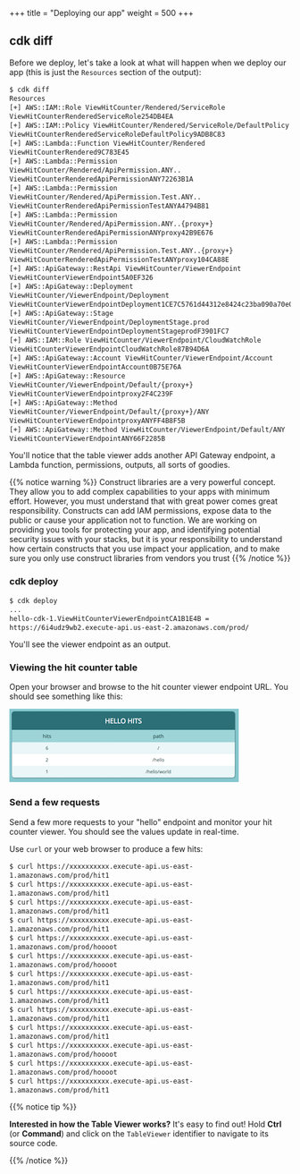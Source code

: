 +++
title = "Deploying our app"
weight = 500
+++

## cdk diff

Before we deploy, let's take a look at what will happen when we deploy our app
(this is just the `Resources` section of the output):

```
$ cdk diff
Resources
[+] AWS::IAM::Role ViewHitCounter/Rendered/ServiceRole ViewHitCounterRenderedServiceRole254DB4EA 
[+] AWS::IAM::Policy ViewHitCounter/Rendered/ServiceRole/DefaultPolicy ViewHitCounterRenderedServiceRoleDefaultPolicy9ADB8C83 
[+] AWS::Lambda::Function ViewHitCounter/Rendered ViewHitCounterRendered9C783E45 
[+] AWS::Lambda::Permission ViewHitCounter/Rendered/ApiPermission.ANY.. ViewHitCounterRenderedApiPermissionANY72263B1A 
[+] AWS::Lambda::Permission ViewHitCounter/Rendered/ApiPermission.Test.ANY.. ViewHitCounterRenderedApiPermissionTestANYA4794B81 
[+] AWS::Lambda::Permission ViewHitCounter/Rendered/ApiPermission.ANY..{proxy+} ViewHitCounterRenderedApiPermissionANYproxy42B9E676 
[+] AWS::Lambda::Permission ViewHitCounter/Rendered/ApiPermission.Test.ANY..{proxy+} ViewHitCounterRenderedApiPermissionTestANYproxy104CA88E 
[+] AWS::ApiGateway::RestApi ViewHitCounter/ViewerEndpoint ViewHitCounterViewerEndpoint5A0EF326 
[+] AWS::ApiGateway::Deployment ViewHitCounter/ViewerEndpoint/Deployment ViewHitCounterViewerEndpointDeployment1CE7C5761d44312e8424c23ba090a70e0962c36f 
[+] AWS::ApiGateway::Stage ViewHitCounter/ViewerEndpoint/DeploymentStage.prod ViewHitCounterViewerEndpointDeploymentStageprodF3901FC7 
[+] AWS::IAM::Role ViewHitCounter/ViewerEndpoint/CloudWatchRole ViewHitCounterViewerEndpointCloudWatchRole87B94D6A 
[+] AWS::ApiGateway::Account ViewHitCounter/ViewerEndpoint/Account ViewHitCounterViewerEndpointAccount0B75E76A 
[+] AWS::ApiGateway::Resource ViewHitCounter/ViewerEndpoint/Default/{proxy+} ViewHitCounterViewerEndpointproxy2F4C239F 
[+] AWS::ApiGateway::Method ViewHitCounter/ViewerEndpoint/Default/{proxy+}/ANY ViewHitCounterViewerEndpointproxyANYFF4B8F5B 
[+] AWS::ApiGateway::Method ViewHitCounter/ViewerEndpoint/Default/ANY ViewHitCounterViewerEndpointANY66F2285B 
```

You'll notice that the table viewer adds another API Gateway endpoint, a Lambda
function, permissions, outputs, all sorts of goodies.

{{% notice warning %}} Construct libraries are a very powerful concept. They
allow you to add complex capabilities to your apps with minimum effort. However,
you must understand that with great power comes great responsibility. Constructs
can add IAM permissions, expose data to the public or cause your application not
to function. We are working on providing you tools for protecting your app, and
identifying potential security issues with your stacks, but it is your
responsibility to understand how certain constructs that you use impact your
application, and to make sure you only use construct libraries from vendors you
trust  {{% /notice %}}

### cdk deploy

```
$ cdk deploy
...
hello-cdk-1.ViewHitCounterViewerEndpointCA1B1E4B = https://6i4udz9wb2.execute-api.us-east-2.amazonaws.com/prod/
```

You'll see the viewer endpoint as an output.

### Viewing the hit counter table

Open your browser and browse to the hit counter viewer endpoint URL. You should
see something like this:

![](./viewer1.png)

### Send a few requests

Send a few more requests to your "hello" endpoint and monitor your hit counter
viewer. You should see the values update in real-time.

Use `curl` or your web browser to produce a few hits:

```
$ curl https://xxxxxxxxxx.execute-api.us-east-1.amazonaws.com/prod/hit1
$ curl https://xxxxxxxxxx.execute-api.us-east-1.amazonaws.com/prod/hit1
$ curl https://xxxxxxxxxx.execute-api.us-east-1.amazonaws.com/prod/hit1
$ curl https://xxxxxxxxxx.execute-api.us-east-1.amazonaws.com/prod/hit1
$ curl https://xxxxxxxxxx.execute-api.us-east-1.amazonaws.com/prod/hoooot
$ curl https://xxxxxxxxxx.execute-api.us-east-1.amazonaws.com/prod/hoooot
$ curl https://xxxxxxxxxx.execute-api.us-east-1.amazonaws.com/prod/hit1
$ curl https://xxxxxxxxxx.execute-api.us-east-1.amazonaws.com/prod/hit1
$ curl https://xxxxxxxxxx.execute-api.us-east-1.amazonaws.com/prod/hit1
$ curl https://xxxxxxxxxx.execute-api.us-east-1.amazonaws.com/prod/hit1
$ curl https://xxxxxxxxxx.execute-api.us-east-1.amazonaws.com/prod/hoooot
$ curl https://xxxxxxxxxx.execute-api.us-east-1.amazonaws.com/prod/hoooot
$ curl https://xxxxxxxxxx.execute-api.us-east-1.amazonaws.com/prod/hit1
```

{{% notice tip %}}

**Interested in how the Table Viewer works?** It's easy to find out!
Hold **Ctrl** (or **Command**) and click on the `TableViewer`
identifier to navigate to its source code.

{{% /notice %}}
